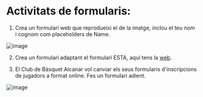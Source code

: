# Activitats de formularis:

1. Crea un formulari web que reprodueixi el de la imatge, inclou el teu nom i cognom com placeholders de Name.

![image](https://user-images.githubusercontent.com/110727546/232078849-eb4eaeff-e292-4597-9643-8010e1c3e6a6.png)

2. Crea un formulari adaptant el formulari ESTA, aquí tens la [web](https://usa-esta.net/es/formulario-esta-en-espanol/). 

3. El Club de Bàsquet Alcanar vol canviar els seus formularis d'inscripcions de jugadors a format online. Fes un formulari adient.

![image](https://user-images.githubusercontent.com/110727546/232234197-fa12fe92-e323-4c79-be66-f9f62f45eece.png)




